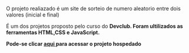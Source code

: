<p> O projeto realiazado é um site de sorteio de numero aleatorio entre dois valores (inicial e final)</p>

É um dos projetos proposto pelo curso do <b>Devclub<b>. Foram ultilizados as ferramentas HTML,CSS e JavaScript.


Pode-se clicar <a href="https://github.com/Carlos-jp385/Dado-da-Sorte/new/main?filename=README.md"> aqui </a> para acessar o projeto hospedado
